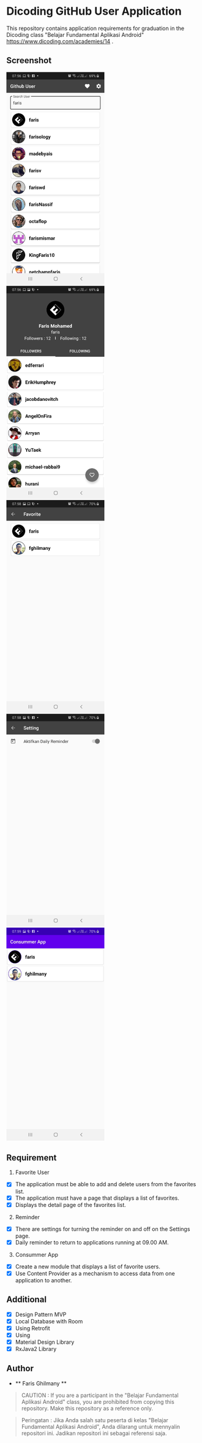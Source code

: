 # Dicoding GitHub User Application
This repository contains application requirements for graduation in the Dicoding class "Belajar Fundamental Aplikasi Android" https://www.dicoding.com/academies/14 .

## Screenshot

<img src="https://github.com/fghilmany/GitHub-User-App/blob/master/Screenshot/home.jpg"
width="256">&nbsp;&nbsp;&nbsp;
<img src="https://github.com/fghilmany/GitHub-User-App/blob/master/Screenshot/profil.jpg"
width="256">&nbsp;&nbsp;&nbsp;
<img src="https://github.com/fghilmany/GitHub-User-App/blob/master/Screenshot/favorite.jpg"
width="256">&nbsp;&nbsp;&nbsp;
<img src="https://github.com/fghilmany/GitHub-User-App/blob/master/Screenshot/setting.jpg"
width="256">&nbsp;&nbsp;&nbsp;
<img src="https://github.com/fghilmany/GitHub-User-App/blob/master/Screenshot/consummerapp.jpg"
width="256">&nbsp;&nbsp;&nbsp;

## Requirement

1. Favorite User
* [x] The application must be able to add and delete users from the favorites list.
* [x] The application must have a page that displays a list of favorites.
* [x] Displays the detail page of the favorites list.

2. Reminder
* [x] There are settings for turning the reminder on and off on the Settings page.
* [x] Daily reminder to return to applications running at 09.00 AM.

3. Consummer App
* [x] Create a new module that displays a list of favorite users.
* [x] Use Content Provider as a mechanism to access data from one application to another.

## Additional

* [x] Design Pattern MVP
* [x] Local Database with Room
* [x] Using Retrofit
* [x] Using 
* [x] Material Design Library
* [x] RxJava2 Library

## Author
* ** Faris Ghilmany **

> CAUTION : If you are a participant in the "Belajar Fundamental Aplikasi Android" class, you are prohibited from copying this repository. Make this repository as a reference only.

> Peringatan : Jika Anda salah satu peserta di kelas "Belajar Fundamental Aplikasi Android", Anda dilarang untuk mennyalin repositori ini. Jadikan repositori ini sebagai referensi saja.


